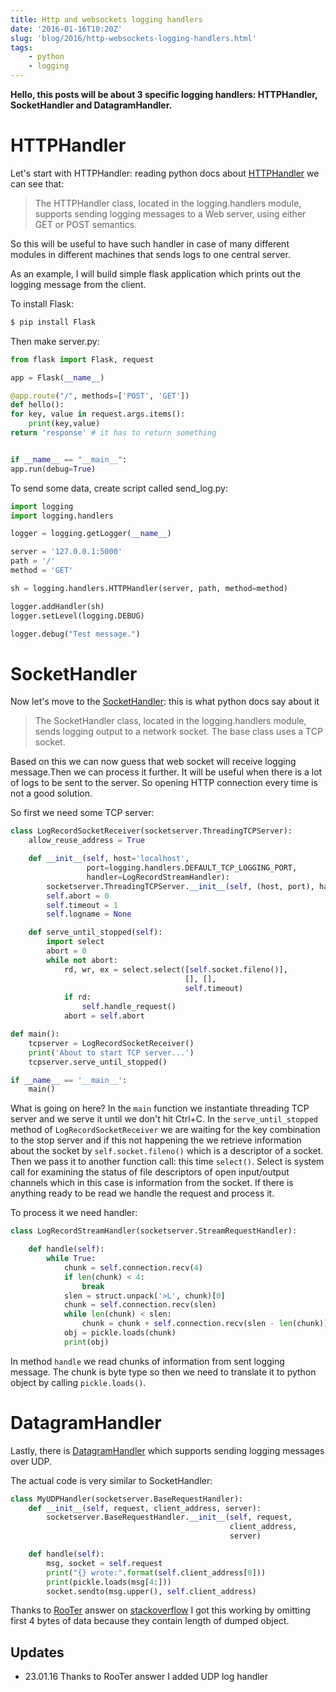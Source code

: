 ```yaml
---
title: Http and websockets logging handlers
date: '2016-01-16T10:20Z'
slug: 'blog/2016/http-websockets-logging-handlers.html'
tags: 
    - python
    - logging
---
```


**Hello, this posts will be about 3 specific logging handlers:
HTTPHandler, SocketHandler and DatagramHandler.**

HTTPHandler
===========

Let's start with HTTPHandler: reading python docs about
[HTTPHandler](https://docs.python.org/3.4/library/logging.handlers.html#httphandler)
we can see that:

> The HTTPHandler class, located in the logging.handlers module,
> supports sending logging messages to a Web server, using either GET or
> POST semantics.

So this will be useful to have such handler in case of many different
modules in different machines that sends logs to one central server.

As an example, I will build simple flask application which prints out
the logging message from the client.

To install Flask:

```bash
$ pip install Flask
```

Then make server.py:

```python
from flask import Flask, request

app = Flask(__name__)

@app.route("/", methods=['POST', 'GET'])
def hello():
for key, value in request.args.items():
    print(key,value)
return 'response' # it has to return something


if __name__ == "__main__":
app.run(debug=True)
```

To send some data, create script called send\_log.py:

```python
import logging
import logging.handlers

logger = logging.getLogger(__name__)

server = '127.0.0.1:5000'
path = '/'
method = 'GET'

sh = logging.handlers.HTTPHandler(server, path, method=method)

logger.addHandler(sh)
logger.setLevel(logging.DEBUG)

logger.debug("Test message.")
```

SocketHandler
=============

Now let's move to the
[SocketHandler](https://docs.python.org/3.4/library/logging.handlers.html#sockethandler):
this is what python docs say about it

> The SocketHandler class, located in the logging.handlers module, sends
> logging output to a network socket. The base class uses a TCP socket.

Based on this we can now guess that web socket will receive logging
message.Then we can process it further. It will be useful when there is
a lot of logs to be sent to the server. So opening HTTP connection every
time is not a good solution.

So first we need some TCP server:

```python
class LogRecordSocketReceiver(socketserver.ThreadingTCPServer):
    allow_reuse_address = True

    def __init__(self, host='localhost',
                 port=logging.handlers.DEFAULT_TCP_LOGGING_PORT,
                 handler=LogRecordStreamHandler):
        socketserver.ThreadingTCPServer.__init__(self, (host, port), handler)
        self.abort = 0
        self.timeout = 1
        self.logname = None

    def serve_until_stopped(self):
        import select
        abort = 0
        while not abort:
            rd, wr, ex = select.select([self.socket.fileno()],
                                       [], [],
                                       self.timeout)
            if rd:
                self.handle_request()
            abort = self.abort

def main():
    tcpserver = LogRecordSocketReceiver()
    print('About to start TCP server...')
    tcpserver.serve_until_stopped()

if __name__ == '__main__':
    main()
```

What is going on here? In the `main` function we instantiate threading
TCP server and we serve it until we don't hit Ctrl+C. In the
`serve_until_stopped` method of `LogRecordSocketReceiver` we are waiting
for the key combination to the stop server and if this not happening the
we retrieve information about the socket by `self.socket.fileno()` which
is a descriptor of a socket. Then we pass it to another function call:
this time `select()`. Select is system call for examining the status of
file descriptors of open input/output channels which in this case is
information from the socket. If there is anything ready to be read we
handle the request and process it.

To process it we need handler:

```python
class LogRecordStreamHandler(socketserver.StreamRequestHandler):

    def handle(self):
        while True:
            chunk = self.connection.recv(4)
            if len(chunk) < 4:
                break
            slen = struct.unpack('>L', chunk)[0]
            chunk = self.connection.recv(slen)
            while len(chunk) < slen:
                chunk = chunk + self.connection.recv(slen - len(chunk))
            obj = pickle.loads(chunk)
            print(obj)
```

In method `handle` we read chunks of information from sent logging
message. The chunk is byte type so then we need to translate it to
python object by calling `pickle.loads()`.

DatagramHandler
===============

Lastly, there is
[DatagramHandler](https://docs.python.org/3.4/library/logging.handlers.html#datagramhandler)
which supports sending logging messages over UDP.

The actual code is very similar to SocketHandler:

```python
class MyUDPHandler(socketserver.BaseRequestHandler):
    def __init__(self, request, client_address, server):
        socketserver.BaseRequestHandler.__init__(self, request,
                                                 client_address,
                                                 server)

    def handle(self):
        msg, socket = self.request
        print("{} wrote:".format(self.client_address[0]))
        print(pickle.loads(msg[4:]))
        socket.sendto(msg.upper(), self.client_address)
```

Thanks to [RooTer](http://stackoverflow.com/users/5807830/rooter) answer
on
[stackoverflow](http://stackoverflow.com/questions/34761688/unpickling-data-in-udp-server-send-from-logger-results-in-eoferror)
I got this working by omitting first 4 bytes of data because they
contain length of dumped object.

Updates
-------

-   23.01.16 Thanks to RooTer answer I added UDP log handler
